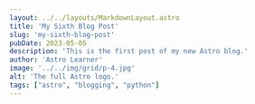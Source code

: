 ```yaml
---
layout: ../../layouts/MarkdownLayout.astro
title: 'My Sixth Blog Post'
slug: 'my-sixth-blog-post'
pubDate: 2023-05-05
description: 'This is the first post of my new Astro blog.'
author: 'Astro Learner'
image: '../../img/grid/p-4.jpg'
alt: 'The full Astro logo.'
tags: ["astro", "blogging", "python"]
---
```

